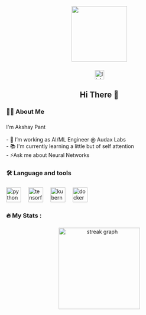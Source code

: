 <div align="center">
  <img height="150" src="https://www.ibm.com/content/dam/connectedassets-adobe-cms/worldwide-content/cdp/cf/ul/g/3a/b8/ICLH_Diagram_Batch_01_03-DeepNeuralNetwork.component.simple-narrative-xl.ts=1708454686214.png/content/adobe-cms/us/en/topics/neural-networks/jcr:content/root/table_of_contents/body/content_section_styled/content-section-body/simple_narrative_2144712998/image"  />
</div>

###

<div align="center">
  <a href="https://www.linkedin.com/in/akshay-pant-26a465170/" target="_blank">
    <img src="https://img.shields.io/static/v1?message=LinkedIn&logo=linkedin&label=&color=0077B5&logoColor=white&labelColor=&style=for-the-badge" height="25" alt="linkedin logo"  />
  </a>
</div>

###


<h2 align="center">Hi There 👋</h2>

###

<h3 align="left">👩‍💻  About Me</h3>

###

<p align="left">I'm Akshay Pant<br><br>- 🔭 I’m working as AI/ML Engineer @ Audax Labs<br>- 📚 I'm currently learning a little but of self attention<br>- ⚡Ask me about Neural Networks</p>

###

<h3 align="left">🛠 Language and tools</h3>

###

<div align="left">
  <img src="https://cdn.jsdelivr.net/gh/devicons/devicon/icons/python/python-original.svg" height="40" alt="python logo"  />
  <img width="12" />
  <img src="https://cdn.jsdelivr.net/gh/devicons/devicon/icons/tensorflow/tensorflow-original.svg" height="40" alt="tensorflow logo"  />
  <img width="12" />
  <img src="https://cdn.jsdelivr.net/gh/devicons/devicon/icons/kubernetes/kubernetes-plain.svg" height="40" alt="kubernetes logo"  />
  <img width="12" />
  <img src="https://cdn.jsdelivr.net/gh/devicons/devicon/icons/docker/docker-plain-wordmark.svg" height="40" alt="docker logo"  />
</div>

###

<h3 align="left">🔥   My Stats :</h3>

###

<div align="center">
  <img src="https://streak-stats.demolab.com?user=pantakshay41&locale=en&mode=daily&theme=dark&hide_border=false&border_radius=5&order=3" height="220" alt="streak graph"  />
</div>

###
